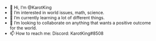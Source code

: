- 👋 Hi, I’m @KarotKing
- 👀 I’m interested in world issues, math, science.
- 🌱 I’m currently learning a lot of different things.
- 💞️ I’m looking to collaborate on anything that wants a positive outcome for the world.
- 📫 How to reach me: Discord: KarotKing#8508

<!---
KarotKing/KarotKing is a ✨ special ✨ repository because its `README.md` (this file) appears on your GitHub profile.
You can click the Preview link to take a look at your changes.
--->
